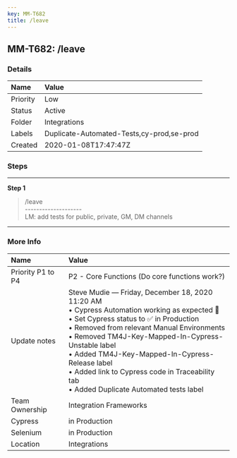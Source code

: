 ```yaml
---
key: MM-T682
title: /leave
---
```


## MM-T682: /leave

### Details

| Name     | Value                                     |
| :------- | :---------------------------------------- |
| Priority | Low                                       |
| Status   | Active                                    |
| Folder   | Integrations                              |
| Labels   | Duplicate-Automated-Tests,cy-prod,se-prod |
| Created  | 2020-01-08T17:47:47Z                      |

### Steps

<hr/>

**Step 1**

> <article>/leave<br />--------------------<br />LM: add tests for public, private, GM, DM channels</article>

<hr/>

### More Info

| Name              | Value                                                                                                                                                                                                                                                                                                                                                                                              |
| :---------------- | :------------------------------------------------------------------------------------------------------------------------------------------------------------------------------------------------------------------------------------------------------------------------------------------------------------------------------------------------------------------------------------------------- |
| Priority P1 to P4 | P2 - Core Functions (Do core functions work?)                                                                                                                                                                                                                                                                                                                                                      |
| Update notes      | Steve Mudie — Friday, December 18, 2020 11:20 AM<br>• Cypress Automation working as expected 🎉<br>• Set Cypress status to ✅ in Production<br>• Removed from relevant Manual Environments<br>• Removed TM4J-Key-Mapped-In-Cypress-Unstable label<br>• Added TM4J-Key-Mapped-In-Cypress-Release label<br>• Added link to Cypress code in Traceability tab<br>• Added Duplicate Automated tests label |
| Team Ownership    | Integration Frameworks                                                                                                                                                                                                                                                                                                                                                                             |
| Cypress           | in Production                                                                                                                                                                                                                                                                                                                                                                                      |
| Selenium          | in Production                                                                                                                                                                                                                                                                                                                                                                                      |
| Location          | Integrations                                                                                                                                                                                                                                                                                                                                                                                       |
